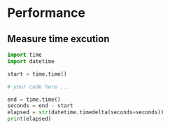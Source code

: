 # Performance

## Measure time excution

```py
import time
import datetime

start = time.time()

# your code here ...

end = time.time()
seconds = end - start
elapsed = str(datetime.timedelta(seconds=seconds))
print(elapsed)
```
